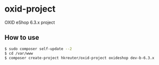 # oxid-project
OXID eShop 6.3.x project


## How to use

```bash
$ sudo composer self-update --2
$ cd /var/www
$ composer create-project hkreuter/oxid-project oxideshop dev-b-6.3.x
```
